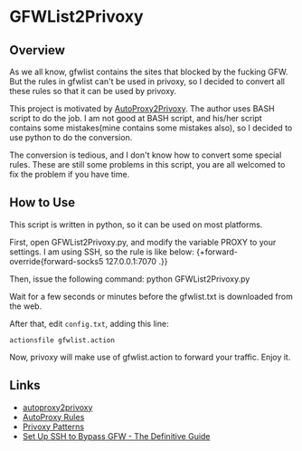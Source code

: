 GFWList2Privoxy
=================

Overview
--------

As we all know, gfwlist contains the sites that blocked by the fucking GFW.
But the rules in gfwlist can't be used in privoxy, so I decided to convert all
these rules so that it can be used by privoxy.

This project is motivated by [AutoProxy2Privoxy](ttps://github.com/cckpg/autoproxy2privoxy).
The author uses BASH script to do the job. I am not good at BASH script, and his/her
script contains some mistakes(mine contains some mistakes also), so I decided to use
python to do the conversion.

The conversion is tedious, and I don't know how to convert some special rules.
These are still some problems in this script, you are all welcomed to fix the
problem if you have time.

How to Use
----------

This script is written in python, so it can be used on most platforms.

First, open GFWList2Privoxy.py, and modify the variable PROXY to your settings.
I am using SSH, so the rule is like below:
	{+forward-override{forward-socks5 127.0.0.1:7070 .}}

Then, issue the following command:
	python GFWList2Privoxy.py

Wait for a few seconds or minutes before the gfwlist.txt is downloaded from the web.

After that, edit `config.txt`, adding this line:

	actionsfile gfwlist.action

Now, privoxy will make use of gfwlist.action to forward your traffic. Enjoy it.

Links
-----

* [autoproxy2privoxy](https://github.com/cckpg/autoproxy2privoxy)
* [AutoProxy Rules](https://autoproxy.org/zh-CN/Rules)
* [Privoxy Patterns](http://www.privoxy.org/user-manual/actions-file.html#AF-PATTERNS)
* [Set Up SSH to Bypass GFW - The Definitive Guide](http://cckpg.blogspot.com/2011/05/set-up-ssh-to-bypass-gfw-definitive.html#privoxy-as-http-proxy)